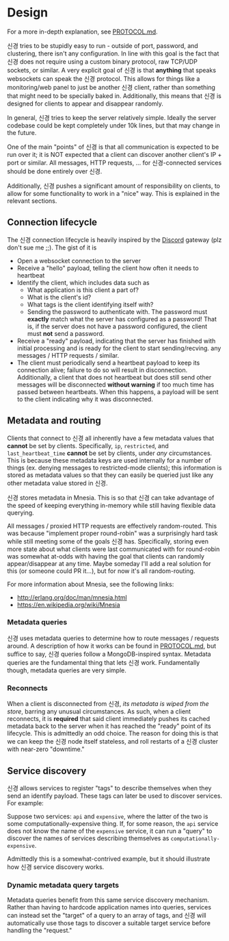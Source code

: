 # Design

For a more in-depth explanation, see [PROTOCOL.md](https://github.com/queer/singyeong/blob/master/PROTOCOL.md).

신경 tries to be stupidly easy to run - outside of port, password, and
clustering, there isn't any configuration. In line with this goal is the fact
that 신경 does not require using a custom binary protocol, raw TCP/UDP sockets,
or similar. A very explicit goal of 신경 is that **anything** that speaks
websockets can speak the 신경 protocol. This allows for things like a
monitoring/web panel to just be another 신경 client, rather than something that
might need to be specially baked in. Additionally, this means that 신경 is
designed for clients to appear and disappear randomly. 

In general, 신경 tries to keep the server relatively simple. Ideally the server
codebase could be kept completely under 10k lines, but that may change in the
future.

One of the main "points" of 신경 is that all communication is expected to be
run over it; it is NOT expected that a client can discover another client's 
IP + port or similar. All messages, HTTP requests, ... for 신경-connected 
services should be done entirely over 신경.

Additionally, 신경 pushes a significant amount of responsibility on clients, to
allow for some functionality to work in a "nice" way. This is explained in the
relevant sections.

## Connection lifecycle

The 신경 connection lifecycle is heavily inspired by the 
[Discord](https://discord.com) gateway (plz don't sue me ;;). The gist of it is

- Open a websocket connection to the server
- Receive a "hello" payload, telling the client how often it needs to heartbeat
- Identify the client, which includes data such as
  - What application is this client a part of?
  - What is the client's id?
  - What tags is the client identifying itself with?
  - Sending the password to authenticate with. The password must **exactly**
    match what the server has configured as a password! That is, if the server
    does not have a password configured, the client must **not** send a 
    password.
- Receive a "ready" payload, indicating that the server has finished with 
  initial processing and is ready for the client to start sending/recving. any
  messages / HTTP requests / similar.
- The client must periodically send a heartbeat payload to keep its connection 
  alive; failure to do so will result in disconnection. Additionally, a client
  that does not heartbeat but does still send other messages will be 
  disconnected **without warning** if too much time has passed between
  heartbeats. When this happens, a payload will be sent to the client 
  indicating why it was disconnected.

## Metadata and routing

Clients that connect to 신경 all inherently have a few metadata values that 
**cannot** be set by clients. Specifically, `ip`, `restricted`, and 
`last_heartbeat_time` **cannot** be set by clients, under *any* circumstances.
This is because these metadata keys are used internally for a number of things
(ex. denying messages to restricted-mode clients); this information is stored 
as metadata values so that they can easily be queried just like any other 
metadata value stored in 신경.

신경 stores metadata in Mnesia. This is so that 신경 can take advantage of the
speed of keeping everything in-memory while still having flexible data 
querying.

All messages / proxied HTTP requests are effectively random-routed. This was
because "implement proper round-robin" was a surprisingly hard task while still
meeting some of the goals 신경 has. Specifically, storing even more state about
what clients were last communicated with for round-robin was somewhat at-odds
with having the goal that clients can randomly appear/disappear at any time.
Maybe someday I'll add a real solution for this (or someone could PR it...),
but for now it's all random-routing.

For more information about Mnesia, see the following links:

- http://erlang.org/doc/man/mnesia.html
- https://en.wikipedia.org/wiki/Mnesia

### Metadata queries

신경 uses metadata queries to determine how to route messages / requests 
around. A description of how it works can be found in
[PROTOCOL.md](https://github.com/queer/singyeong/blob/master/PROTOCOL.md), but
suffice to say, 신경 queries follow a MongoDB-inspired syntax. Metadata queries
are the fundamental thing that lets 신경 work. Fundamentally though, metadata
queries are very simple. 

### Reconnects

When a client is disconnected from 신경, *its metadata is wiped from the store*,
barring any unusual circumstances. As such, when a client reconnects, it is
**required** that said client immediately pushes its cached metadata back to
the server when it has reached the "ready" point of its lifecycle. This is 
admittedly an odd choice. The reason for doing this is that we can keep the
신경 node itself stateless, and roll restarts of a 신경 cluster with near-zero
"downtime."

## Service discovery

신경 allows services to register "tags" to describe themselves when they send
an identify payload. These tags can later be used to discover services. For 
example:

Suppose two services: `api` and `expensive`, where the latter of the two is 
some computationally-expensive thing. If, for some reason, the `api` service
does not know the name of the `expensive` service, it can run a "query" to 
discover the names of services describing themselves as 
`computationally-expensive`.

Admittedly this is a somewhat-contrived example, but it should illustrate how
신경 service discovery works.

### Dynamic metadata query targets

Metadata queries benefit from this same service discovery mechanism. Rather
than having to hardcode application names into queries, services can instead
set the "target" of a query to an array of tags, and 신경 will automatically
use those tags to discover a suitable target service before handling the 
"request."